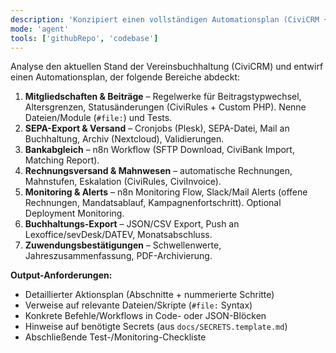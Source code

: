 ```yaml
---
description: 'Konzipiert einen vollständigen Automationsplan (CiviCRM + n8n + Plesk + Monitoring) für Beiträge & Spenden'
mode: 'agent'
tools: ['githubRepo', 'codebase']
---
```


Analyse den aktuellen Stand der Vereinsbuchhaltung (CiviCRM) und entwirf einen Automationsplan, der folgende Bereiche abdeckt:

1. **Mitgliedschaften & Beiträge** – Regelwerke für Beitragstypwechsel, Altersgrenzen, Statusänderungen (CiviRules + Custom PHP). Nenne Dateien/Module (`#file:`) und Tests.
2. **SEPA-Export & Versand** – Cronjobs (Plesk), SEPA-Datei, Mail an Buchhaltung, Archiv (Nextcloud), Validierungen.
3. **Bankabgleich** – n8n Workflow (SFTP Download, CiviBank Import, Matching Report).
4. **Rechnungsversand & Mahnwesen** – automatische Rechnungen, Mahnstufen, Eskalation (CiviRules, CiviInvoice).
5. **Monitoring & Alerts** – n8n Monitoring Flow, Slack/Mail Alerts (offene Rechnungen, Mandatsablauf, Kampagnenfortschritt). Optional Deployment Monitoring.
6. **Buchhaltungs-Export** – JSON/CSV Export, Push an Lexoffice/sevDesk/DATEV, Monatsabschluss.
7. **Zuwendungsbestätigungen** – Schwellenwerte, Jahreszusammenfassung, PDF-Archivierung.

**Output-Anforderungen:**
- Detaillierter Aktionsplan (Abschnitte + nummerierte Schritte)
- Verweise auf relevante Dateien/Skripte (`#file:` Syntax)
- Konkrete Befehle/Workflows in Code- oder JSON-Blöcken
- Hinweise auf benötigte Secrets (aus `docs/SECRETS.template.md`)
- Abschließende Test-/Monitoring-Checkliste
